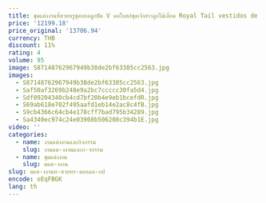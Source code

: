 ```yaml
---
title: ชุดแต่งงานที่สวยหรูชุดบอลลูกปัด V คอโบสถ์ชุดเจ้าสาวลูกไม้เลื่อม Royal Tail vestidos de fiesta ขนาดที่กําหนดเอง
price: '12199.18'
price_original: '13706.94'
currency: THB
discount: 11%
rating: 4
volume: 95
image: S87148762967949b38de2bf63385cc2563.jpg
images:
  - S87148762967949b38de2bf63385cc2563.jpg
  - Saf50af3269b248e9a2bc7ccccc30fa5d4.jpg
  - Sdf09204340cb4cd7bf20b4e9eb1bcefdR.jpg
  - S69ab618e702f495aafd1eb14e2ac8c4fB.jpg
  - S9cb4366c64cb4e178cff7bad795b34289.jpg
  - Sa4340ec974c24e03908b506208c394b1E.jpg
video: ''
categories:
  - name: งานแต่งงานและกิจกรรม
    slug: งานแต-งงานและก-จกรรม
  - name: ชุดแต่งงาน
    slug: ดแต-งงาน
slug: ดแต-งงานท-สวยหร-ดบอลล-กป
encode: oEqFBGK
lang: th
---
```

  
